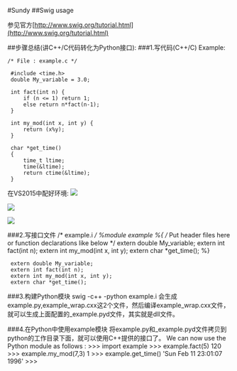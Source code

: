 #Sundy
##Swig usage

参见官方[http://www.swig.org/tutorial.html](http://www.swig.org/tutorial.html)

##步骤总结(讲C++/C代码转化为Python接口):
###1.写代码(C++/C)
Example:

	/* File : example.c */
	 
	 #include <time.h>
	 double My_variable = 3.0;
	 
	 int fact(int n) {
	     if (n <= 1) return 1;
	     else return n*fact(n-1);
	 }
	 
	 int my_mod(int x, int y) {
	     return (x%y);
	 }
	 	
	 char *get_time()
	 {
	     time_t ltime;
	     time(&ltime);
	     return ctime(&ltime);
	 }

在VS2015中配好环境:
![](http://i.imgur.com/zInFZm6.png)

![](http://i.imgur.com/89Ob6iR.png)

![](http://i.imgur.com/IcRsvTa.png)

###2.写接口文件
	/* example.i */
	 %module example
	 %{
	 /* Put header files here or function declarations like below */
	 extern double My_variable;
	 extern int fact(int n);
	 extern int my_mod(int x, int y);
	 extern char *get_time();
	 %}
	 
	 extern double My_variable;
	 extern int fact(int n);
	 extern int my_mod(int x, int y);
	 extern char *get_time();

###3.构建Python模块
	 swig -c++ -python example.i
会生成example.py,example_wrap.cxx这2个文件，然后编译example_wrap.cxx文件，就可以生成上面配置的_example.pyd文件，其实就是dll文件。

###4.在Python中使用example模块
将example.py和_example.pyd文件拷贝到python的工作目录下面，就可以使用C++提供的接口了。
	We can now use the Python module as follows :
	 >>> import example
	 >>> example.fact(5)
	 120
	 >>> example.my_mod(7,3)
	 1
	 >>> example.get_time()
	 'Sun Feb 11 23:01:07 1996'
	 >>>